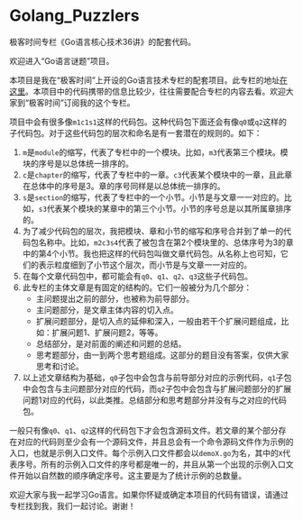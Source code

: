 # Golang_Puzzlers
极客时间专栏《Go语言核心技术36讲》的配套代码。

欢迎进入“Go语言谜题”项目。

本项目是我在“极客时间”上开设的Go语言技术专栏的配套项目。此专栏的地址[在这里](https://time.geekbang.org/column/intro/112?code=ti58hl0Fap2y5S-OE0G-O-2CiCtjLT94OxcNaBDzI6k%3D)。本项目中的代码携带的信息比较少，往往需要配合专栏的内容去看。欢迎大家到“极客时间”订阅我的这个专栏。

项目中会有很多像`m1c1s1`这样的代码包。这种代码包下面还会有像`q0`或`q2`这样的子代码包。对于这些代码包的层次和命名是有一套潜在的规则的。如下：

1. `m`是`module`的缩写，代表了专栏中的一个模块。比如，`m3`代表第三个模块。模块的序号是以总体统一排序的。
2. `c`是`chapter`的缩写，代表了专栏中的一章。`c3`代表某个模块中的一章，且此章在总体中的序号是3。章的序号同样是以总体统一排序的。
3. `s`是`section`的缩写，代表了专栏中的一个小节。小节是与文章一一对应的。比如，`s3`代表某个模块的某章中的第三个小节。小节的序号总是以其所属章排序的。
4. 为了减少代码包的层次，我把模块、章和小节的缩写和序号合并到了单一的代码包名称中。比如，`m2c3s4`代表了被包含在第2个模块里的、总体序号为3的章中的第4个小节。我也把这样的代码包叫做文章代码包。从名称上也可知，它们的表示粒度细到了小节这个层次，而小节是与文章一一对应的。
5. 在每个文章代码包中，都可能会有`q0`、`q1`、`q2`、`q3`这些子代码包。
6. 此专栏的主体文章是有固定的结构的。它们一般被分为几个部分：
	- 主问题提出之前的部分，也被称为前导部分。
	- 主问题部分，是文章主体内容的切入点。
	- 扩展问题部分，是切入点的延伸和深入，一般由若干个扩展问题组成，比如：扩展问题1、扩展问题2，等等。
	- 总结部分，是对前面的阐述和问题的总结。
	- 思考题部分，由一到两个思考题组成。这部分的题目没有答案，仅供大家思考和讨论。
7. 以上述文章结构为基础，`q0`子包中会包含与前导部分对应的示例代码，`q1`子包中会包含与主问题部分对应的代码，而`q2`子包中会包含与扩展问题部分的扩展问题1对应的代码，以此类推。总结部分和思考题部分并没有与之对应的代码包。

一般只有像`q0`、`q1`、`q2`这样的代码包下才会包含源码文件。若文章的某个部分存在对应的代码则至少会有一个源码文件，并且总会有一个命令源码文件作为示例的入口，也就是示例入口文件。每个示例入口文件都会以`demoX.go`为名，其中的`X`代表序号。所有的示例入口文件的序号都是唯一的，并且从第一个出现的示例入口文件开始以自然数的顺序确定序号。这主要是为了统计示例的总数量。

欢迎大家与我一起学习Go语言。如果你怀疑或确定本项目的代码有错误，请通过专栏找到我，我们一起讨论。谢谢！
